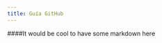 ```yaml
---
title: Guía GitHub
---
```

<!DOCTYPE html>
<html>
<head>
  <meta charset='utf-8'>
  <title>Guía GitHub</title>
  <link rel="stylesheet" type="text/css" href="/style.css" />
</head>
<body>
  <div id="container">
    ####It would be cool to have some markdown here
  </div>
</body>

